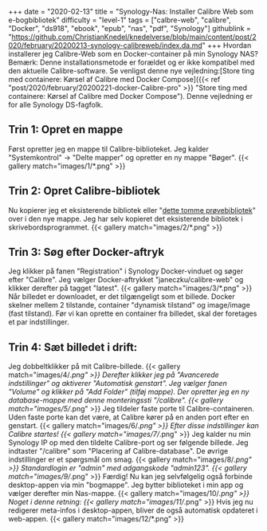 +++
date = "2020-02-13"
title = "Synology-Nas: Installer Calibre Web som e-bogbibliotek"
difficulty = "level-1"
tags = ["calbre-web", "calibre", "Docker", "ds918", "ebook", "epub", "nas", "pdf", "Synology"]
githublink = "https://github.com/ChristianKnedel/knedelverse/blob/main/content/post/2020/february/20200213-synology-calibreweb/index.da.md"
+++
Hvordan installerer jeg Calibre-Web som en Docker-container på min Synology NAS? Bemærk: Denne installationsmetode er forældet og er ikke kompatibel med den aktuelle Calibre-software. Se venligst denne nye vejledning:[Store ting med containere: Kørsel af Calibre med Docker Compose]({{< ref "post/2020/february/20200221-docker-Calibre-pro" >}} "Store ting med containere: Kørsel af Calibre med Docker Compose"). Denne vejledning er for alle Synology DS-fagfolk.
## Trin 1: Opret en mappe
Først opretter jeg en mappe til Calibre-biblioteket.  Jeg kalder "Systemkontrol" -> "Delte mapper" og opretter en ny mappe "Bøger".
{{< gallery match="images/1/*.png" >}}

##  Trin 2: Opret Calibre-bibliotek
Nu kopierer jeg et eksisterende bibliotek eller "[dette tomme prøvebibliotek](https://drive.google.com/file/d/1zfeU7Jh3FO_jFlWSuZcZQfQOGD0NvXBm/view)" over i den nye mappe. Jeg har selv kopieret det eksisterende bibliotek i skrivebordsprogrammet.
{{< gallery match="images/2/*.png" >}}

## Trin 3: Søg efter Docker-aftryk
Jeg klikker på fanen "Registration" i Synology Docker-vinduet og søger efter "Calibre". Jeg vælger Docker-aftrykket "janeczku/calibre-web" og klikker derefter på tagget "latest".
{{< gallery match="images/3/*.png" >}}
Når billedet er downloadet, er det tilgængeligt som et billede. Docker skelner mellem 2 tilstande, container "dynamisk tilstand" og image/image (fast tilstand). Før vi kan oprette en container fra billedet, skal der foretages et par indstillinger.
## Trin 4: Sæt billedet i drift:
Jeg dobbeltklikker på mit Calibre-billede.
{{< gallery match="images/4/*.png" >}}
Derefter klikker jeg på "Avancerede indstillinger" og aktiverer "Automatisk genstart". Jeg vælger fanen "Volume" og klikker på "Add Folder" (tilføj mappe). Der opretter jeg en ny database-mappe med denne monteringssti "/calibre".
{{< gallery match="images/5/*.png" >}}
Jeg tildeler faste porte til Calibre-containeren. Uden faste porte kan det være, at Calibre kører på en anden port efter en genstart.
{{< gallery match="images/6/*.png" >}}
Efter disse indstillinger kan Calibre startes!
{{< gallery match="images/7/*.png" >}}
Jeg kalder nu min Synology IP op med den tildelte Calibre-port og ser følgende billede. Jeg indtaster "/calibre" som "Placering af Calibre-database". De øvrige indstillinger er et spørgsmål om smag.
{{< gallery match="images/8/*.png" >}}
Standardlogin er "admin" med adgangskode "admin123".
{{< gallery match="images/9/*.png" >}}
Færdig! Nu kan jeg selvfølgelig også forbinde desktop-appen via min "bogmappe". Jeg bytter biblioteket i min app og vælger derefter min Nas-mappe.
{{< gallery match="images/10/*.png" >}}
Noget i denne retning:
{{< gallery match="images/11/*.png" >}}
Hvis jeg nu redigerer meta-infos i desktop-appen, bliver de også automatisk opdateret i web-appen.
{{< gallery match="images/12/*.png" >}}